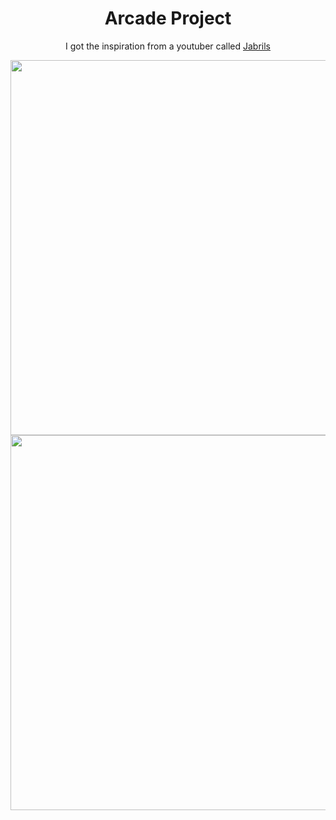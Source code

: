 <div align="center">
    <h1>Arcade Project</h1>
  <p>I got the inspiration from a youtuber called <a target="_blank" href="https://www.youtube.com/watch?v=6hP5wbpJOpQ)">Jabrils</a></p>
  
  <img src="https://user-images.githubusercontent.com/45604642/134492594-fc774685-f65c-4839-97cb-bd40118d0968.gif" width=600/>
  <img src="https://i.imgur.com/lNBsLOK.jpg" width="600"/>
</div>
